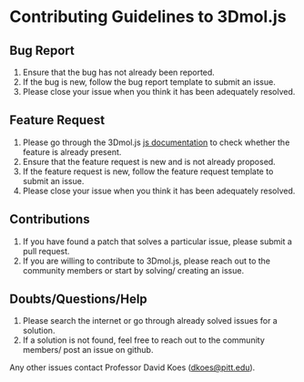 # Contributing Guidelines to 3Dmol.js

## Bug Report
 
 1. Ensure that the bug has not already been reported.
 2. If the bug is new, follow the bug report template to submit an issue.
 3. Please close your issue when you think it has been adequately resolved.
 
 ## Feature Request
 
 1. Please go through the 3Dmol.js [js documentation](https://3dmol.org/doc/index.html) to check whether the feature is already present.
 2. Ensure that the feature request is new and is not already proposed.
 3. If the feature request is new, follow the feature request template to submit an issue.
 4. Please close your issue when you think it has been adequately resolved.
 
 ## Contributions
 
 1. If you have found a patch that solves a particular issue, please submit a pull request.
 2. If you are willing to contribute to 3Dmol.js, please reach out to the community members or start by solving/ creating an issue.

 ## Doubts/Questions/Help 
 
 1. Please search the internet or go through already solved issues for a solution.
 2. If a solution is not found, feel free to reach out to the community members/ post an issue on github.
 
 Any other issues contact Professor David Koes (dkoes@pitt.edu).
 
